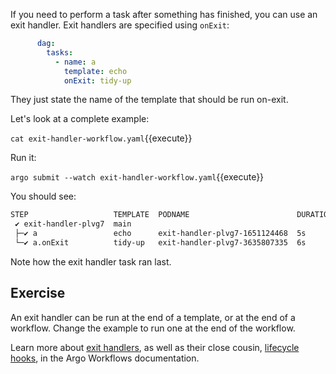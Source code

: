 If you need to perform a task after something has finished, you can use an exit handler. Exit handlers are specified
using `onExit`:

```yaml
      dag:
        tasks:
          - name: a
            template: echo
            onExit: tidy-up
```

They just state the name of the template that should be run on-exit.

Let's look at a complete example:

`cat exit-handler-workflow.yaml`{{execute}}

Run it:

`argo submit --watch exit-handler-workflow.yaml`{{execute}}

You should see:

```bash
STEP                   TEMPLATE  PODNAME                        DURATION  MESSAGE
 ✔ exit-handler-plvg7  main
 ├─✔ a                 echo      exit-handler-plvg7-1651124468  5s
 └─✔ a.onExit          tidy-up   exit-handler-plvg7-3635807335  6s
```

Note how the exit handler task ran last.

## Exercise

An exit handler can be run at the end of a template, or at the end of a workflow. Change the example to run one at the
end of the workflow.

Learn more about [exit handlers](https://argoproj.github.io/argo-workflows/walk-through/exit-handlers/), as well as their close cousin, [lifecycle hooks](https://argoproj.github.io/argo-workflows/lifecyclehook/), in the Argo Workflows documentation.
